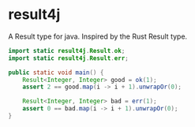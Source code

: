 # result4j

A Result type for java. Inspired by the Rust Result type.

```java
import static result4j.Result.ok;
import static result4j.Result.err;

public static void main() {
    Result<Integer, Integer> good = ok(1);
    assert 2 == good.map(i -> i + 1).unwrapOr(0);

    Result<Integer, Integer> bad = err(1);
    assert 0 == bad.map(i -> i + 1).unwrapOr(0);
}
```
